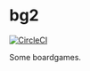 # bg2

[![CircleCI](https://circleci.com/gh/mcamac/bg2.svg?style=svg&circle-token=b40e15db2a3165c6e3be1e22f893f644277f3182)](https://circleci.com/gh/mcamac/bg2)

Some boardgames.
